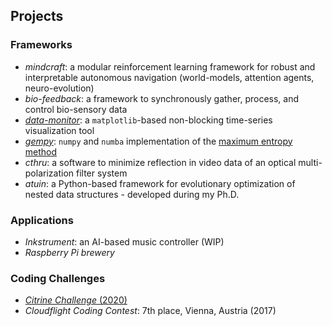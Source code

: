 ## Projects
### Frameworks
- *mindcraft*: a modular reinforcement learning framework for robust and interpretable autonomous navigation (world-models, attention agents, neuro-evolution)
- *bio-feedback*: a framework to synchronously gather, process, and control bio-sensory data
- <a class="" target='blank' href="https://github.com/bhartl/data-monitor">*data-monitor*</a>: a `matplotlib`-based non-blocking time-series visualization tool
- <a class="" target='blank' href="https://github.com/bhartl/generative-models">*gempy*</a>: `numpy` and `numba` implementation of the <a calss="" target='blank' href="https://de.wikipedia.org/wiki/Maximum-Entropie-Methode">maximum entropy method</a>
- *cthru*: a software to minimize reflection in video data of an optical multi-polarization filter system
- *atuin*: a Python-based framework for evolutionary optimization of nested data structures - developed during my Ph.D.

### Applications
- *Inkstrument*: an AI-based music controller (WIP)
- *Raspberry Pi brewery*

### Coding Challenges
- <a class="" target='blank' href="https://github.com/bhartl/citrine_challenge">*Citrine Challenge* (2020)</a>
- *Cloudflight Coding Contest*: 7th place, Vienna, Austria (2017)

